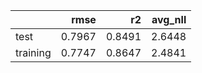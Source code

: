 |          |   rmse |     r2 |   avg_nll |
|:---------|-------:|-------:|----------:|
| test     | 0.7967 | 0.8491 |    2.6448 |
| training | 0.7747 | 0.8647 |    2.4841 |